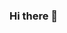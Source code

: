 ### Hi there 👋

<!--
**rizalhimself/rizalhimself** is a ✨ _special_ ✨ repository because its `README.md` (this file) appears on your GitHub profile.
<br> [rizalhimself](https://rizalhimself.blogspot.com)

- 🔭  Currently learning java, C++

<h1>GitHub Stats</h1>
<p><img src="https://github-readme-stats.vercel.app/api?username=rizalhimself&count_private=true&show_icons=true&theme=radical&show_owner=true" alt="GitHub Stats"></p>
<p>
<img src="https://github-readme-stats.vercel.app/api/top-langs/?username=rizalhimself&layout=compact&count_private=true&hide=html,css,php&langs_count=8">
</p>
